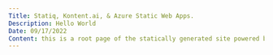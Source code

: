 ```yaml
---
Title: Statiq, Kontent.ai, & Azure Static Web Apps.
Description: Hello World
Date: 09/17/2022
Content: this is a root page of the statically generated site powered by Statiq. This page is rendered by Razor view template. Statiq Web is a powerful static website generation toolkit suitable for most use cases. It's built on top of Statiq Framework, so you can always extend or customize it beyond those base capabilities as well. This is an example of how to render one single page.
---
```

